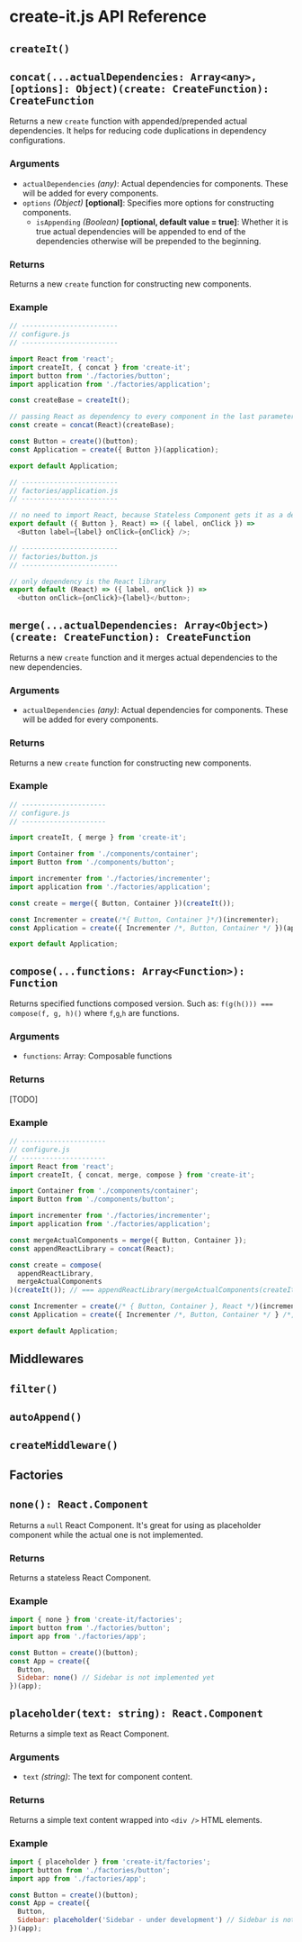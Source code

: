 create-it.js API Reference
=====================================

## `createIt()`

## `concat(...actualDependencies: Array<any>, [options]: Object)(create: CreateFunction): CreateFunction`

Returns a new `create` function with appended/prepended actual dependencies. It helps for reducing code duplications in dependency configurations. 

### Arguments

  - `actualDependencies` _(any)_: Actual dependencies for components. These will be added for every components. 
  - `options` _(Object)_ **[optional]**: Specifies more options for constructing components. 
    - `isAppending` _(Boolean)_ **[optional, default value = true]**: Whether it is true actual dependencies will be appended to end of the dependencies otherwise will be prepended to the beginning.  

### Returns

Returns a new `create` function for constructing new components.

### Example

```js
// ------------------------
// configure.js
// ------------------------

import React from 'react';
import createIt, { concat } from 'create-it';
import button from './factories/button';
import application from './factories/application';

const createBase = createIt();

// passing React as dependency to every component in the last parameter
const create = concat(React)(createBase);

const Button = create()(button);
const Application = create({ Button })(application);

export default Application;

// ------------------------
// factories/application.js
// ------------------------

// no need to import React, because Stateless Component gets it as a dependency.
export default ({ Button }, React) => ({ label, onClick }) => 
  <Button label={label} onClick={onClick} />;

// ------------------------
// factories/button.js
// ------------------------

// only dependency is the React library
export default (React) => ({ label, onClick }) => 
  <button onClick={onClick}>{label}</button>;
```

## `merge(...actualDependencies: Array<Object>)(create: CreateFunction): CreateFunction`

Returns a new `create` function and it merges actual dependencies to the new dependencies. 

### Arguments

- `actualDependencies` _(any)_: Actual dependencies for components. These will be added for every components.

### Returns

Returns a new `create` function for constructing new components.

### Example

```js
// ---------------------
// configure.js
// ---------------------

import createIt, { merge } from 'create-it';

import Container from './components/container';
import Button from './components/button';

import incrementer from './factories/incrementer';
import application from './factories/application';

const create = merge({ Button, Container })(createIt());

const Incrementer = create(/*{ Button, Container }*/)(incrementer);
const Application = create({ Incrementer /*, Button, Container */ })(application);

export default Application;
```

## `compose(...functions: Array<Function>): Function`

Returns specified functions composed version. Such as: `f(g(h())) === compose(f, g, h)()` where `f`,`g`,`h` are functions.

### Arguments

- `functions`: Array<Function>: Composable functions 

### Returns

[TODO]

### Example

```js
// ---------------------
// configure.js
// ---------------------
import React from 'react';
import createIt, { concat, merge, compose } from 'create-it';

import Container from './components/container';
import Button from './components/button';

import incrementer from './factories/incrementer';
import application from './factories/application';

const mergeActualComponents = merge({ Button, Container });
const appendReactLibrary = concat(React);

const create = compose(
  appendReactLibrary,
  mergeActualComponents 
)(createIt()); // === appendReactLibrary(mergeActualComponents(createIt()));

const Incrementer = create(/* { Button, Container }, React */)(incrementer);
const Application = create({ Incrementer /*, Button, Container */ } /*, React*/)(application);

export default Application;
```

## Middlewares

## `filter()`
## `autoAppend()`
## `createMiddleware()`

## Factories

## `none(): React.Component`

Returns a `null` React Component. It's great for using as placeholder component while the actual one is not implemented. 

### Returns

Returns a stateless React Component.

### Example

```js
import { none } from 'create-it/factories';
import button from './factories/button';
import app from './factories/app';

const Button = create()(button);
const App = create({ 
  Button, 
  Sidebar: none() // Sidebar is not implemented yet 
})(app);
```

## `placeholder(text: string): React.Component`

Returns a simple text as React Component.  

### Arguments

  - `text` _(string)_: The text for component content.  

### Returns

Returns a simple text content wrapped into `<div />` HTML elements. 

### Example

```js
import { placeholder } from 'create-it/factories';
import button from './factories/button';
import app from './factories/app';

const Button = create()(button);
const App = create({ 
  Button, 
  Sidebar: placeholder('Sidebar - under development') // Sidebar is not implemented yet 
})(app);
```